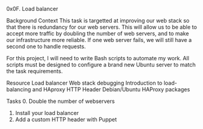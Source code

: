 0x0F. Load balancer

Background Context
This task is targetted at improving our web stack so that there is redundancy for our web servers. This will allow us to be able to accept more traffic by doubling the number of web servers, and to make our infrastructure more reliable. If one web server fails, we will still have a second one to handle requests.

For this project, I will need to write Bash scripts to automate my work. All scripts must be designed to configure a brand new Ubuntu server to match the task requirements.

Resource
Load balancer
Web stack debugging
Introduction to load-balancing and HAproxy
HTTP Header
Debian/Ubuntu HAProxy packages

Tasks
0. Double the number of webservers
1. Install your load balancer
2. Add a custom HTTP header with Puppet

